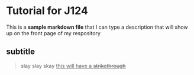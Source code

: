 # Tutorial for J124

This is a **sample markdown file** that I can type a description that will show up on the front page of my respository

## subtitle

> slay
> slay
> skay
> <ins> this will have a ~~strikethrough~~ 
